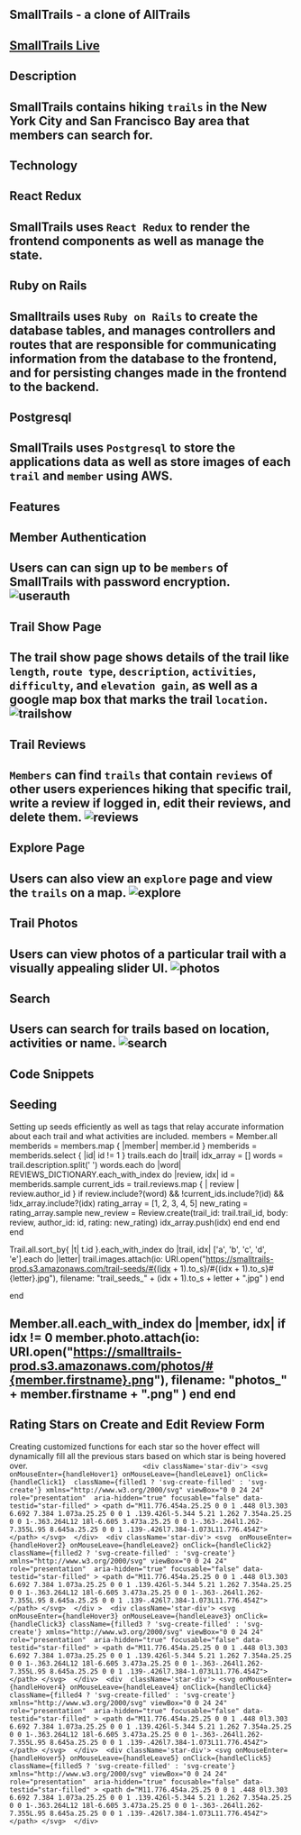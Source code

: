 
SmallTrails - a clone of AllTrails
------------------------------------------------------------------------------
[SmallTrails Live](https://alltrails-clone.onrender.com/)
------------------------------------------------------------------------------
Description
------------------------------------------------------------------------------
  SmallTrails contains hiking `trails` in the New York City 
  and San Francisco Bay area that members can search for. 
------------------------------------------------------------------------------
Technology
------------------------------------------------------------------------------
React Redux
------------------------------------------------------------------------------
  SmallTrails uses `React Redux` to render the frontend components as well as 
  manage the state.
------------------------------------------------------------------------------
Ruby on Rails
------------------------------------------------------------------------------
  Smalltrails uses `Ruby on Rails` to create the database tables, and manages 
  controllers and routes that are responsible for communicating information 
  from the database to the frontend, and for persisting changes made in the 
  frontend to the backend.
------------------------------------------------------------------------------
Postgresql
------------------------------------------------------------------------------
  SmallTrails uses `Postgresql` to store the applications data as well as store
  images of each `trail` and `member` using AWS.
------------------------------------------------------------------------------
Features
------------------------------------------------------------------------------
Member Authentication
------------------------------------------------------------------------------
  Users can can sign up to be `members` of SmallTrails with password encryption.
![userauth](https://github.com/somra45/AllTrails-Clone/assets/126993987/7bf97d0d-b471-425d-a776-3b01fedeb922)
------------------------------------------------------------------------------
Trail Show Page
------------------------------------------------------------------------------
  The trail show page shows details of the trail like `length`, `route type`,
  `description`, `activities`, `difficulty`, and `elevation gain`, as well as 
  a google map box that marks the trail `location`.
![trailshow](https://github.com/somra45/AllTrails-Clone/assets/126993987/77398657-a587-40b2-8682-ec4ea6a72fdc)
------------------------------------------------------------------------------
Trail Reviews
------------------------------------------------------------------------------
  `Members` can find `trails` that contain `reviews` of other users experiences
  hiking that specific trail, write a review if logged in, edit their reviews,
  and delete them.
![reviews](https://github.com/somra45/AllTrails-Clone/assets/126993987/036f26ef-6e69-488e-8fbc-187b57d91b8d)
------------------------------------------------------------------------------
Explore Page
------------------------------------------------------------------------------
  Users can also view an `explore` page and view the `trails` on a map.
![explore](https://github.com/somra45/AllTrails-Clone/assets/126993987/fe0fc1aa-078c-493a-9838-c6cd27b9a6f0)
------------------------------------------------------------------------------
Trail Photos
------------------------------------------------------------------------------
  Users can view photos of a particular trail with a  visually appealing 
  slider UI.
![photos](https://github.com/somra45/AllTrails-Clone/assets/126993987/cdc920cf-32ac-4bbd-9dd8-6b3393019757)
------------------------------------------------------------------------------
Search
------------------------------------------------------------------------------
  Users can search for trails based on location, activities or name.
![search](https://github.com/somra45/AllTrails-Clone/assets/126993987/ee2d4cd8-ecd9-47a3-88f4-62f3f5f5fccb)
------------------------------------------------------------------------------
Code Snippets
------------------------------------------------------------------------------
Seeding
------------------------------------------------------------------------------
  Setting up seeds efficiently as well as tags that relay accurate information
  about each trail and what activities are included.
  members = Member.all
    memberids = members.map { |member| member.id }
    memberids = memberids.select { |id| id != 1 }
    trails.each do |trail|
        idx_array = []
        words = trail.description.split(' ')
        words.each do |word| 
            REVIEWS_DICTIONARY.each_with_index do |review, idx|
                id = memberids.sample
                    current_ids = trail.reviews.map { | review | review.author_id }
                if review.include?(word) && !current_ids.include?(id) && !idx_array.include?(idx)
                    rating_array = [1, 2, 3, 4, 5]
                    new_rating = rating_array.sample
                    new_review = Review.create(trail_id: trail.trail_id, body: review, author_id: id, rating: new_rating)
                    idx_array.push(idx)
                end
            end
        end
    end

Trail.all.sort_by{ |t| t.id }.each_with_index do |trail, idx|
    ['a', 'b', 'c', 'd', 'e'].each do |letter|
        trail.images.attach(io: URI.open("https://smalltrails-prod.s3.amazonaws.com/trail-seeds/#{(idx + 1).to_s}/#{(idx + 1).to_s}#{letter}.jpg"),
            filename: "trail_seeds_" + (idx + 1).to_s + letter + ".jpg"
        )
    end
   
end

Member.all.each_with_index do |member, idx|
    if idx != 0
        member.photo.attach(io: URI.open("https://smalltrails-prod.s3.amazonaws.com/photos/#{member.firstname}.png"),
            filename: "photos_" + member.firstname + ".png" 
        )
    end
end
------------------------------------------------------------------------------
Rating Stars on Create and Edit Review Form
------------------------------------------------------------------------------
  Creating customized functions for each star so the hover effect will dynamically
  fill all the previous stars based on which star is being hovered over.
`                             <div className='star-div'>
                                <svg onMouseEnter={handleHover1} onMouseLeave={handleLeave1} onClick={handleClick1}  className={filled1 ? 'svg-create-filled' : 'svg-create'} xmlns="http://www.w3.org/2000/svg" viewBox="0 0 24 24" role="presentation" 
                                    aria-hidden="true" focusable="false" data-testid="star-filled" >
                                    <path d="M11.776.454a.25.25 0 0 1 .448 0l3.303 6.692 7.384 1.073a.25.25 0 0 1 .139.426l-5.344 5.21 1.262 7.354a.25.25 0 0 1-.363.264L12 18l-6.605 3.473a.25.25 0 0 1-.363-.264l1.262-7.355L.95 8.645a.25.25 0 0 1 .139-.426l7.384-1.073L11.776.454Z"></path>
                                </svg> 
                            </div> 
                            <div className='star-div'>
                                <svg  onMouseEnter={handleHover2} onMouseLeave={handleLeave2} onClick={handleClick2}  className={filled2 ? 'svg-create-filled' : 'svg-create'} xmlns="http://www.w3.org/2000/svg" viewBox="0 0 24 24" role="presentation" 
                                    aria-hidden="true" focusable="false" data-testid="star-filled" >
                                    <path d="M11.776.454a.25.25 0 0 1 .448 0l3.303 6.692 7.384 1.073a.25.25 0 0 1 .139.426l-5.344 5.21 1.262 7.354a.25.25 0 0 1-.363.264L12 18l-6.605 3.473a.25.25 0 0 1-.363-.264l1.262-7.355L.95 8.645a.25.25 0 0 1 .139-.426l7.384-1.073L11.776.454Z"></path>
                                </svg> 
                            </div > 
                            <div className='star-div'>
                                <svg  onMouseEnter={handleHover3} onMouseLeave={handleLeave3} onClick={handleClick3} className={filled3 ? 'svg-create-filled' : 'svg-create'} xmlns="http://www.w3.org/2000/svg" viewBox="0 0 24 24" role="presentation" 
                                    aria-hidden="true" focusable="false" data-testid="star-filled" >
                                    <path d="M11.776.454a.25.25 0 0 1 .448 0l3.303 6.692 7.384 1.073a.25.25 0 0 1 .139.426l-5.344 5.21 1.262 7.354a.25.25 0 0 1-.363.264L12 18l-6.605 3.473a.25.25 0 0 1-.363-.264l1.262-7.355L.95 8.645a.25.25 0 0 1 .139-.426l7.384-1.073L11.776.454Z"></path>
                                </svg> 
                            </div> 
                            <div  className='star-div'>
                                <svg onMouseEnter={handleHover4} onMouseLeave={handleLeave4} onClick={handleClick4}  className={filled4 ? 'svg-create-filled' : 'svg-create'} xmlns="http://www.w3.org/2000/svg" viewBox="0 0 24 24" role="presentation" 
                                    aria-hidden="true" focusable="false" data-testid="star-filled" >
                                    <path d="M11.776.454a.25.25 0 0 1 .448 0l3.303 6.692 7.384 1.073a.25.25 0 0 1 .139.426l-5.344 5.21 1.262 7.354a.25.25 0 0 1-.363.264L12 18l-6.605 3.473a.25.25 0 0 1-.363-.264l1.262-7.355L.95 8.645a.25.25 0 0 1 .139-.426l7.384-1.073L11.776.454Z"></path>
                                </svg> 
                            </div> 
                            <div className='star-div'>
                                <svg onMouseEnter={handleHover5} onMouseLeave={handleLeave5} onClick={handleClick5}  className={filled5 ? 'svg-create-filled' : 'svg-create'} xmlns="http://www.w3.org/2000/svg" viewBox="0 0 24 24" role="presentation" 
                                    aria-hidden="true" focusable="false" data-testid="star-filled" >
                                    <path d="M11.776.454a.25.25 0 0 1 .448 0l3.303 6.692 7.384 1.073a.25.25 0 0 1 .139.426l-5.344 5.21 1.262 7.354a.25.25 0 0 1-.363.264L12 18l-6.605 3.473a.25.25 0 0 1-.363-.264l1.262-7.355L.95 8.645a.25.25 0 0 1 .139-.426l7.384-1.073L11.776.454Z"></path>
                                </svg> 
                            </div> `

